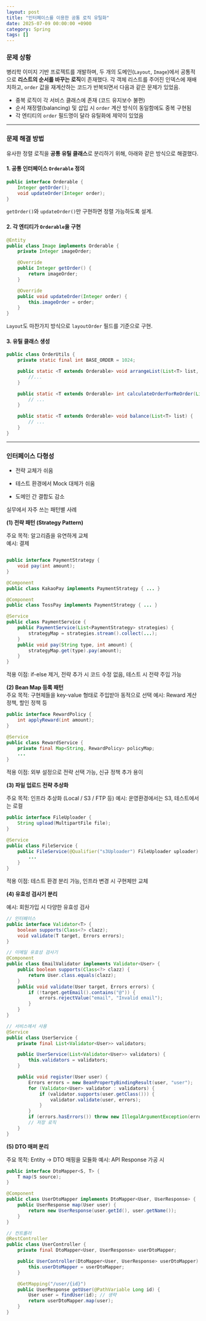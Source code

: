 ```yaml
---
layout: post
title: "인터페이스를 이용한 공통 로직 유틸화"
date: 2025-07-09 00:00:00 +0900
category: Spring
tags: []
---
```


### 문제 상황

병리학 이미지 기반 프로젝트를 개발하며, 두 개의 도메인(`Layout`, `Image`)에서 공통적으로 **리스트의 순서를 바꾸는 로직**이 존재했다.
각 객체 리스트를 주어진 인덱스에 재배치하고, `order` 값을 재계산하는 코드가 반복되면서 다음과 같은 문제가 있었음.

-   중복 로직이 각 서비스 클래스에 존재 (코드 유지보수 불편)
-   순서 재정렬(balancing) 및 삽입 시 `order` 계산 방식이 동일함에도 중복 구현됨
-   각 엔티티의 `order` 필드명이 달라 유틸화에 제약이 있었음

---

### 문제 해결 방법

유사한 정렬 로직을 **공통 유틸 클래스**로 분리하기 위해, 아래와 같은 방식으로 해결했다.

#### 1. 공통 인터페이스 `Orderable` 정의

```java
public interface Orderable {
    Integer getOrder();
    void updateOrder(Integer order);
}
```

`getOrder()`와 `updateOrder()`만 구현하면 정렬 가능하도록 설계.

#### 2. 각 엔티티가 `Orderable`을 구현

```java
@Entity
public class Image implements Orderable {
    private Integer imageOrder;

    @Override
    public Integer getOrder() {
        return imageOrder;
    }

    @Override
    public void updateOrder(Integer order) {
        this.imageOrder = order;
    }
}
```

`Layout`도 마찬가지 방식으로 `layoutOrder` 필드를 기준으로 구현.

#### 3. 유틸 클래스 생성

```java
public class OrderUtils {
    private static final int BASE_ORDER = 1024;

    public static <T extends Orderable> void arrangeList(List<T> list, T target, Integer targetIndex) {
        //...
    }

    public static <T extends Orderable> int calculateOrderForReOrder(List<T> list, Integer targetIndex) {
        // ...
    }

    public static <T extends Orderable> void balance(List<T> list) {
        // ...
    }
}
```

---

### 인터페이스 다형성

-   전략 교체가 쉬움

-   테스트 환경에서 Mock 대체가 쉬움

-   도메인 간 결합도 감소

실무에서 자주 쓰는 패턴별 사례

**(1) 전략 패턴 (Strategy Pattern)**

주요 목적: 알고리즘을 유연하게 교체<br>
예시: 결제

```java

public interface PaymentStrategy {
    void pay(int amount);
}
```

```java
@Component
public class KakaoPay implements PaymentStrategy { ... }

@Component
public class TossPay implements PaymentStrategy { ... }
```

```java
@Service
public class PaymentService {
    public PaymentService(List<PaymentStrategy> strategies) {
        strategyMap = strategies.stream().collect(...);
    }
    public void pay(String type, int amount) {
        strategyMap.get(type).pay(amount);
    }
}
```

적용 이점: if-else 제거, 전략 추가 시 코드 수정 없음, 테스트 시 전략 주입 가능

**(2) Bean Map 등록 패턴** <br>
주요 목적: 구현체들을 key-value 형태로 주입받아 동적으로 선택
예시: Reward 계산 정책, 할인 정책 등

```java
public interface RewardPolicy {
    int applyReward(int amount);
}
```

```java
@Service
public class RewardService {
    private final Map<String, RewardPolicy> policyMap;
    ...
}
```

적용 이점: 외부 설정으로 전략 선택 가능, 신규 정책 추가 용이

**(3) 파일 업로드 전략 추상화**

주요 목적: 인프라 추상화 (Local / S3 / FTP 등)
예시: 운영환경에서는 S3, 테스트에서는 로컬

```java
public interface FileUploader {
    String upload(MultipartFile file);
}
```

```java
@Service
public class FileService {
    public FileService(@Qualifier("s3Uploader") FileUploader uploader) {
        ...
    }
}
```

적용 이점: 테스트 환경 분리 가능, 인프라 변경 시 구현체만 교체

**(4) 유효성 검사기 분리**

예시: 회원가입 시 다양한 유효성 검사

```java
// 인터페이스
public interface Validator<T> {
    boolean supports(Class<?> clazz);
    void validate(T target, Errors errors);
}

// 이메일 유효성 검사기
@Component
public class EmailValidator implements Validator<User> {
    public boolean supports(Class<?> clazz) {
        return User.class.equals(clazz);
    }
    public void validate(User target, Errors errors) {
        if (!target.getEmail().contains("@")) {
            errors.rejectValue("email", "Invalid email");
        }
    }
}

// 서비스에서 사용
@Service
public class UserService {
    private final List<Validator<User>> validators;

    public UserService(List<Validator<User>> validators) {
        this.validators = validators;
    }

    public void register(User user) {
        Errors errors = new BeanPropertyBindingResult(user, "user");
        for (Validator<User> validator : validators) {
            if (validator.supports(user.getClass())) {
                validator.validate(user, errors);
            }
        }
        if (errors.hasErrors()) throw new IllegalArgumentException(errors.toString());
        // 저장 로직
    }
}

```

**(5) DTO 매퍼 분리**

주요 목적: Entity → DTO 매핑을 모듈화
예시: API Response 가공 시

```java
public interface DtoMapper<S, T> {
    T map(S source);
}

@Component
public class UserDtoMapper implements DtoMapper<User, UserResponse> {
    public UserResponse map(User user) {
        return new UserResponse(user.getId(), user.getName());
    }
}

// 컨트롤러
@RestController
public class UserController {
    private final DtoMapper<User, UserResponse> userDtoMapper;

    public UserController(DtoMapper<User, UserResponse> userDtoMapper) {
        this.userDtoMapper = userDtoMapper;
    }

    @GetMapping("/user/{id}")
    public UserResponse getUser(@PathVariable Long id) {
        User user = findUser(id); // 생략
        return userDtoMapper.map(user);
    }
}

```
